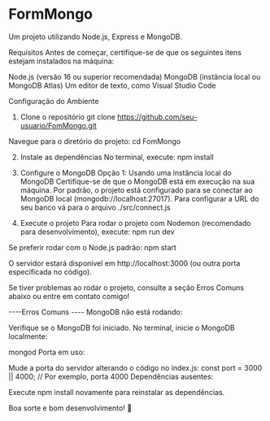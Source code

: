 # FormMongo
Um projeto utilizando Node.js, Express e MongoDB.

Requisitos
Antes de começar, certifique-se de que os seguintes itens estejam instalados na máquina:

Node.js (versão 16 ou superior recomendada)
MongoDB (instância local ou MongoDB Atlas)
Um editor de texto, como Visual Studio Code


Configuração do Ambiente
1. Clone o repositório
git clone https://github.com/seu-usuario/FomMongo.git

Navegue para o diretório do projeto:
cd FomMongo

2. Instale as dependências
No terminal, execute:
npm install


3. Configure o MongoDB
Opção 1: Usando uma instância local do MongoDB
Certifique-se de que o MongoDB está em execução na sua máquina.
Por padrão, o projeto está configurado para se conectar ao MongoDB local (mongodb://localhost:27017).
Para configurar a URL do seu banco vá para o arquivo ./src/connect.js

4. Execute o projeto
Para rodar o projeto com Nodemon (recomendado para desenvolvimento), execute:
npm run dev

Se preferir rodar com o Node.js padrão:
npm start


O servidor estará disponível em http://localhost:3000 (ou outra porta especificada no código).


Se tiver problemas ao rodar o projeto, consulte a seção Erros Comuns abaixo ou entre em contato comigo!

----Erros Comuns ----
MongoDB não está rodando:

Verifique se o MongoDB foi iniciado.
No terminal, inicie o MongoDB localmente:

mongod
Porta em uso:

Mude a porta do servidor alterando o código no index.js:
const port = 3000 || 4000; // Por exemplo, porta 4000
Dependências ausentes:

Execute npm install novamente para reinstalar as dependências.

Boa sorte e bom desenvolvimento! 🚀